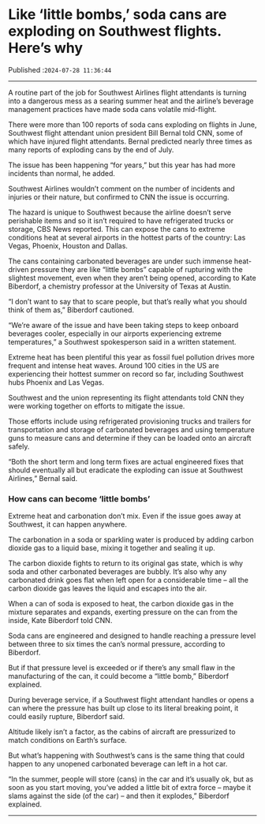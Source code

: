 # Like ‘little bombs,’ soda cans are exploding on Southwest flights. Here’s why

Published :`2024-07-28 11:36:44`

---

A routine part of the job for Southwest Airlines flight attendants is turning into a dangerous mess as a searing summer heat and the airline’s beverage management practices have made soda cans volatile mid-flight.

There were more than 100 reports of soda cans exploding on flights in June, Southwest flight attendant union president Bill Bernal told CNN, some of which have injured flight attendants. Bernal predicted nearly three times as many reports of exploding cans by the end of July.

The issue has been happening “for years,” but this year has had more incidents than normal, he added.

Southwest Airlines wouldn’t comment on the number of incidents and injuries or their nature, but confirmed to CNN the issue is occurring.

The hazard is unique to Southwest because the airline doesn’t serve perishable items and so it isn’t required to have refrigerated trucks or storage, CBS News reported. This can expose the cans to extreme conditions heat at several airports in the hottest parts of the country: Las Vegas, Phoenix, Houston and Dallas.

The cans containing carbonated beverages are under such immense heat-driven pressure they are like “little bombs” capable of rupturing with the slightest movement, even when they aren’t being opened, according to Kate Biberdorf, a chemistry professor at the University of Texas at Austin.

“I don’t want to say that to scare people, but that’s really what you should think of them as,” Biberdorf cautioned.

“We’re aware of the issue and have been taking steps to keep onboard beverages cooler, especially in our airports experiencing extreme temperatures,” a Southwest spokesperson said in a written statement.

Extreme heat has been plentiful this year as fossil fuel pollution drives more frequent and intense heat waves. Around 100 cities in the US are experiencing their hottest summer on record so far, including Southwest hubs Phoenix and Las Vegas.

Southwest and the union representing its flight attendants told CNN they were working together on efforts to mitigate the issue.

Those efforts include using refrigerated provisioning trucks and trailers for transportation and storage of carbonated beverages and using temperature guns to measure cans and determine if they can be loaded onto an aircraft safely.

“Both the short term and long term fixes are actual engineered fixes that should eventually all but eradicate the exploding can issue at Southwest Airlines,” Bernal said.

### How cans can become ‘little bombs’

Extreme heat and carbonation don’t mix. Even if the issue goes away at Southwest, it can happen anywhere.

The carbonation in a soda or sparkling water is produced by adding carbon dioxide gas to a liquid base, mixing it together and sealing it up.

The carbon dioxide fights to return to its original gas state, which is why soda and other carbonated beverages are bubbly. It’s also why any carbonated drink goes flat when left open for a considerable time – all the carbon dioxide gas leaves the liquid and escapes into the air.

When a can of soda is exposed to heat, the carbon dioxide gas in the mixture separates and expands, exerting pressure on the can from the inside, Kate Biberdorf told CNN.

Soda cans are engineered and designed to handle reaching a pressure level between three to six times the can’s normal pressure, according to Biberdorf.

But if that pressure level is exceeded or if there’s any small flaw in the manufacturing of the can, it could become a “little bomb,” Biberdorf explained.

During beverage service, if a Southwest flight attendant handles or opens a can where the pressure has built up close to its literal breaking point, it could easily rupture, Biberdorf said.

Altitude likely isn’t a factor, as the cabins of aircraft are pressurized to match conditions on Earth’s surface.

But what’s happening with Southwest’s cans is the same thing that could happen to any unopened carbonated beverage can left in a hot car.

“In the summer, people will store (cans) in the car and it’s usually ok, but as soon as you start moving, you’ve added a little bit of extra force – maybe it slams against the side (of the car) – and then it explodes,” Biberdorf explained.

---

